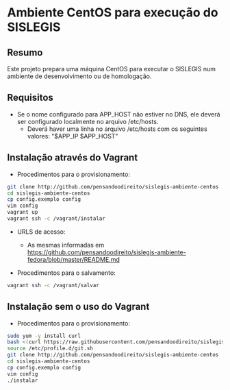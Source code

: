 # Ambiente CentOS para execução do SISLEGIS

## Resumo

Este projeto prepara uma máquina CentOS para executar o SISLEGIS num ambiente de desenvolvimento ou de homologação.

## Requisitos

* Se o nome configurado para APP_HOST não estiver no DNS, ele deverá ser configurado localmente no arquivo /etc/hosts.
    * Deverá haver uma linha no arquivo /etc/hosts com os seguintes valores: "$APP_IP $APP_HOST"

## Instalação através do Vagrant

* Procedimentos para o provisionamento:
```bash
git clone http://github.com/pensandoodireito/sislegis-ambiente-centos
cd sislegis-ambiente-centos
cp config.exemplo config
vim config
vagrant up
vagrant ssh -c /vagrant/instalar
``` 
* URLS de acesso:
    * As mesmas informadas em https://github.com/pensandoodireito/sislegis-ambiente-fedora/blob/master/README.md
    
* Procedimentos para o salvamento:
```bash
vagrant ssh -c /vagrant/salvar
```

## Instalação sem o uso do Vagrant

* Procedimentos para o provisionamento:
```bash
sudo yum -y install curl
bash <(curl https://raw.githubusercontent.com/pensandoodireito/sislegis-ambiente-centos/master/instalar-git)
source /etc/profile.d/git.sh
git clone http://github.com/pensandoodireito/sislegis-ambiente-centos
cd sislegis-ambiente-centos
cp config.exemplo config
vim config
./instalar
```
